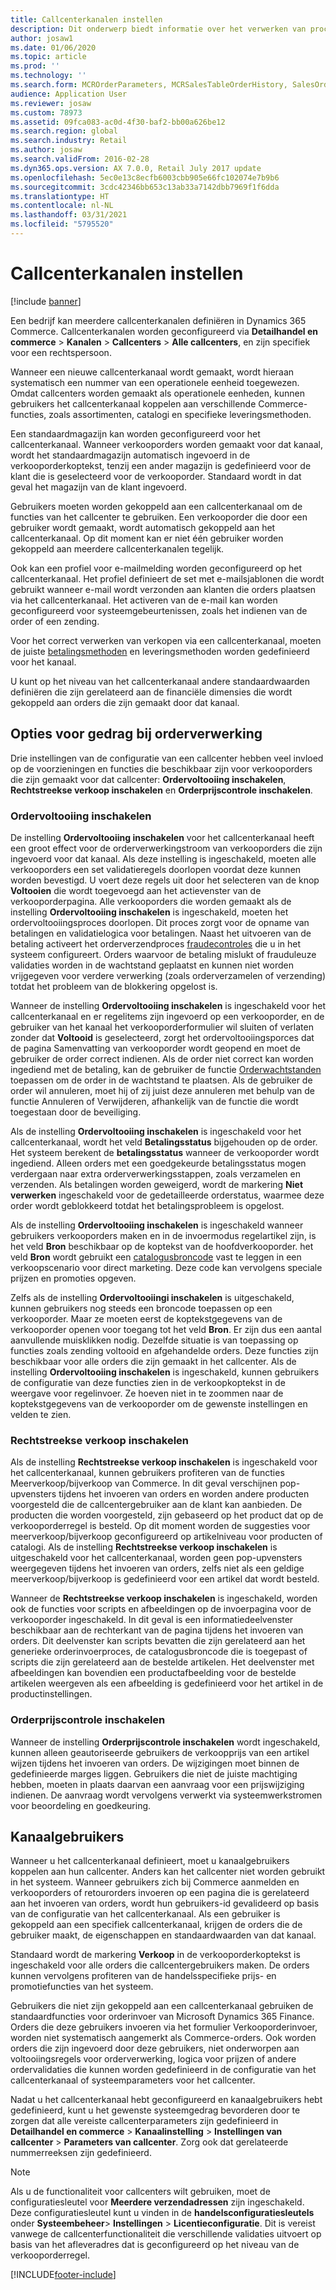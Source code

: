 ```yaml
---
title: Callcenterkanalen instellen
description: Dit onderwerp biedt informatie over het verwerken van procesorders voor callcenters met gebruik van Dynamics 365 Commerce.
author: josaw1
ms.date: 01/06/2020
ms.topic: article
ms.prod: ''
ms.technology: ''
ms.search.form: MCROrderParameters, MCRSalesTableOrderHistory, SalesOrderProcessingWorkspace
audience: Application User
ms.reviewer: josaw
ms.custom: 78973
ms.assetid: 09fca083-ac0d-4f30-baf2-bb00a626be12
ms.search.region: global
ms.search.industry: Retail
ms.author: josaw
ms.search.validFrom: 2016-02-28
ms.dyn365.ops.version: AX 7.0.0, Retail July 2017 update
ms.openlocfilehash: 5ec0e13c8ecfb6003cbb905e66fc102074e7b9b6
ms.sourcegitcommit: 3cdc42346bb653c13ab33a7142dbb7969f1f6dda
ms.translationtype: HT
ms.contentlocale: nl-NL
ms.lasthandoff: 03/31/2021
ms.locfileid: "5795520"
---
```

# <a name="set-up-call-center-channels"></a>Callcenterkanalen instellen

[!include [banner](includes/banner.md)]

Een bedrijf kan meerdere callcenterkanalen definiëren in Dynamics 365 Commerce. Callcenterkanalen worden geconfigureerd via **Detailhandel en commerce** \> **Kanalen** \> **Callcenters** \> **Alle callcenters**, en zijn specifiek voor een rechtspersoon.

Wanneer een nieuwe callcenterkanaal wordt gemaakt, wordt hieraan systematisch een nummer van een operationele eenheid toegewezen. Omdat callcenters worden gemaakt als operationele eenheden, kunnen gebruikers het callcenterkanaal koppelen aan verschillende Commerce-functies, zoals assortimenten, catalogi en specifieke leveringsmethoden.

Een standaardmagazijn kan worden geconfigureerd voor het callcenterkanaal. Wanneer verkooporders worden gemaakt voor dat kanaal, wordt het standaardmagazijn automatisch ingevoerd in de verkooporderkoptekst, tenzij een ander magazijn is gedefinieerd voor de klant die is geselecteerd voor de verkooporder. Standaard wordt in dat geval het magazijn van de klant ingevoerd.

Gebruikers moeten worden gekoppeld aan een callcenterkanaal om de functies van het callcenter te gebruiken. Een verkooporder die door een gebruiker wordt gemaakt, wordt automatisch gekoppeld aan het callcenterkanaal. Op dit moment kan er niet één gebruiker worden gekoppeld aan meerdere callcenterkanalen tegelijk.

Ook kan een profiel voor e-mailmelding worden geconfigureerd op het callcenterkanaal. Het profiel definieert de set met e-mailsjablonen die wordt gebruikt wanneer e-mail wordt verzonden aan klanten die orders plaatsen via het callcenterkanaal. Het activeren van de e-mail kan worden geconfigureerd voor systeemgebeurtenissen, zoals het indienen van de order of een zending.

Voor het correct verwerken van verkopen via een callcenterkanaal, moeten de juiste [betalingsmethoden](https://docs.microsoft.com/dynamics365/unified-operations/retail/work-with-payments) en leveringsmethoden worden gedefinieerd voor het kanaal.

U kunt op het niveau van het callcenterkanaal andere standaardwaarden definiëren die zijn gerelateerd aan de financiële dimensies die wordt gekoppeld aan orders die zijn gemaakt door dat kanaal.

## <a name="options-for-order-processing-behavior"></a>Opties voor gedrag bij orderverwerking

Drie instellingen van de configuratie van een callcenter hebben veel invloed op de voorzieningen en functies die beschikbaar zijn voor verkooporders die zijn gemaakt voor dat callcenter: **Ordervoltooiing inschakelen**, **Rechtstreekse verkoop inschakelen** en **Orderprijscontrole inschakelen**.

### <a name="enable-order-completion"></a>Ordervoltooiing inschakelen

De instelling **Ordervoltooiing inschakelen** voor het callcenterkanaal heeft een groot effect voor de orderverwerkingstroom van verkooporders die zijn ingevoerd voor dat kanaal. Als deze instelling is ingeschakeld, moeten alle verkooporders een set validatieregels doorlopen voordat deze kunnen worden bevestigd. U voert deze regels uit door het selecteren van de knop **Voltooien** die wordt toegevoegd aan het actievenster van de verkooporderpagina. Alle verkooporders die worden gemaakt als de instelling **Ordervoltooiing inschakelen** is ingeschakeld, moeten het ordervoltooiingsproces doorlopen. Dit proces zorgt voor de opname van betalingen en validatielogica voor betalingen. Naast het uitvoeren van de betaling activeert het orderverzendproces [fraudecontroles](https://docs.microsoft.com/dynamics365/unified-operations/retail/set-up-fraud-alerts) die u in het systeem configureert. Orders waarvoor de betaling mislukt of frauduleuze validaties worden in de wachtstand geplaatst en kunnen niet worden vrijgegeven voor verdere verwerking (zoals orderverzamelen of verzending) totdat het probleem van de blokkering opgelost is.

Wanneer de instelling **Ordervoltooiing inschakelen** is ingeschakeld voor het callcenterkanaal en er regelitems zijn ingevoerd op een verkooporder, en de gebruiker van het kanaal het verkooporderformulier wil sluiten of verlaten zonder dat **Voltooid** is geselecteerd, zorgt het ordervoltooiingsporces dat de pagina Samenvatting van verkooporder wordt geopend en moet de gebruiker de order correct indienen. Als de order niet correct kan worden ingediend met de betaling, kan de gebruiker de functie [Orderwachtstanden](https://docs.microsoft.com/dynamics365/unified-operations/retail/work-with-order-holds) toepassen om de order in de wachtstand te plaatsen. Als de gebruiker de order wil annuleren, moet hij of zij juist deze annuleren met behulp van de functie Annuleren of Verwijderen, afhankelijk van de functie die wordt toegestaan door de beveiliging.

Als de instelling **Ordervoltooiing inschakelen** is ingeschakeld voor het callcenterkanaal, wordt het veld **Betalingsstatus** bijgehouden op de order. Het systeem berekent de **betalingsstatus** wanneer de verkooporder wordt ingediend. Alleen orders met een goedgekeurde betalingsstatus mogen verdergaan naar extra orderverwerkingsstappen, zoals verzamelen en verzenden. Als betalingen worden geweigerd, wordt de markering **Niet verwerken** ingeschakeld voor de gedetailleerde orderstatus, waarmee deze order wordt geblokkeerd totdat het betalingsprobleem is opgelost.

Als de instelling **Ordervoltooiing inschakelen** is ingeschakeld wanneer gebruikers verkooporders maken en in de invoermodus regelartikel zijn, is het veld **Bron** beschikbaar op de koptekst van de hoofdverkooporder. het veld **Bron** wordt gebruikt een [catalogusbroncode](https://docs.microsoft.com/dynamics365/unified-operations/retail/call-center-catalogs) vast te leggen in een verkoopscenario voor direct marketing. Deze code kan vervolgens speciale prijzen en promoties opgeven.

Zelfs als de instelling **Ordervoltooiingi inschakelen** is uitgeschakeld, kunnen gebruikers nog steeds een broncode toepassen op een verkooporder. Maar ze moeten eerst de koptekstgegevens van de verkooporder openen voor toegang tot het veld **Bron**. Er zijn dus een aantal aanvullende muisklikken nodig. Dezelfde situatie is van toepassing op functies zoals zending voltooid en afgehandelde orders. Deze functies zijn beschikbaar voor alle orders die zijn gemaakt in het callcenter. Als de instelling **Ordervoltooiing inschakelen** is ingeschakeld, kunnen gebruikers de configuratie van deze functies zien in de verkoopkoptekst in de weergave voor regelinvoer. Ze hoeven niet in te zoommen naar de koptekstgegevens van de verkooporder om de gewenste instellingen en velden te zien.

### <a name="enable-direct-selling"></a>Rechtstreekse verkoop inschakelen

Als de instelling **Rechtstreekse verkoop inschakelen** is ingeschakeld voor het callcenterkanaal, kunnen gebruikers profiteren van de functies Meerverkoop/bijverkoop van Commerce. In dit geval verschijnen pop-upvensters tijdens het invoeren van orders en worden andere producten voorgesteld die de callcentergebruiker aan de klant kan aanbieden. De producten die worden voorgesteld, zijn gebaseerd op het product dat op de verkooporderregel is besteld. Op dit moment worden de suggesties voor meerverkoop/bijverkoop geconfigureerd op artikelniveau voor producten of catalogi. Als de instelling **Rechtstreekse verkoop inschakelen** is uitgeschakeld voor het callcenterkanaal, worden geen pop-upvensters weergegeven tijdens het invoeren van orders, zelfs niet als een geldige meerverkoop/bijverkoop is gedefinieerd voor een artikel dat wordt besteld.

Wanneer de **Rechtstreekse verkoop inschakelen** is ingeschakeld, worden ook de functies voor scripts en afbeeldingen op de invoerpagina voor de verkooporder ingeschakeld. In dit geval is een informatiedeelvenster beschikbaar aan de rechterkant van de pagina tijdens het invoeren van orders. Dit deelvenster kan scripts bevatten die zijn gerelateerd aan het generieke orderinvoerproces, de catalogusbroncode die is toegepast of scripts die zijn gerelateerd aan de bestelde artikelen. Het deelvenster met afbeeldingen kan bovendien een productafbeelding voor de bestelde artikelen weergeven als een afbeelding is gedefinieerd voor het artikel in de productinstellingen.

### <a name="enable-order-price-control"></a>Orderprijscontrole inschakelen

Wanneer de instelling **Orderprijscontrole inschakelen** wordt ingeschakeld, kunnen alleen geautoriseerde gebruikers de verkoopprijs van een artikel wijzen tijdens het invoeren van orders. De wijzigingen moet binnen de gedefinieerde marges liggen. Gebruikers die niet de juiste machtiging hebben, moeten in plaats daarvan een aanvraag voor een prijswijziging indienen. De aanvraag wordt vervolgens verwerkt via systeemwerkstromen voor beoordeling en goedkeuring.

## <a name="channel-users"></a>Kanaalgebruikers

Wanneer u het callcenterkanaal definieert, moet u kanaalgebruikers koppelen aan hun callcenter. Anders kan het callcenter niet worden gebruikt in het systeem. Wanneer gebruikers zich bij Commerce aanmelden en verkooporders of retourorders invoeren op een pagina die is gerelateerd aan het invoeren van orders, wordt hun gebruikers-id gevalideerd op basis van de configuratie van het callcenterkanaal. Als een gebruiker is gekoppeld aan een specifiek callcenterkanaal, krijgen de orders die de gebruiker maakt, de eigenschappen en standaardwaarden van dat kanaal.

Standaard wordt de markering **Verkoop** in de verkooporderkoptekst is ingeschakeld voor alle orders die callcentergebruikers maken. De orders kunnen vervolgens profiteren van de handelsspecifieke prijs- en promotiefuncties van het systeem.


Gebruikers die niet zijn gekoppeld aan een callcenterkanaal gebruiken de standaardfuncties voor orderinvoer van Microsoft Dynamics 365 Finance. Orders die deze gebruikers invoeren via het formulier Verkooporderinvoer, worden niet systematisch aangemerkt als Commerce-orders. Ook worden orders die zijn ingevoerd door deze gebruikers, niet onderworpen aan voltooiingsregels voor orderverwerking, logica voor prijzen of andere ordervalidaties die kunnen worden gedefinieerd in de configuratie van het callcenterkanaal of systeemparameters voor het callcenter.

Nadat u het callcenterkanaal hebt geconfigureerd en kanaalgebruikers hebt gedefinieerd, kunt u het gewenste systeemgedrag bevorderen door te zorgen dat alle vereiste callcenterparameters zijn gedefinieerd in **Detailhandel en commerce** \> **Kanaalinstelling** \> **Instellingen van callcenter** \> **Parameters van callcenter**. Zorg ook dat gerelateerde nummerreeksen zijn gedefinieerd.

> [!NOTE]
> Als u de functionaliteit voor callcenters wilt gebruiken, moet de configuratiesleutel voor **Meerdere verzendadressen** zijn ingeschakeld. Deze configuratiesleutel kunt u vinden in de **handelsconfiguratiesleutels** onder **Systeembeheer**\> **Instellingen** \> **Licentieconfiguratie**. Dit is vereist vanwege de callcenterfunctionaliteit die verschillende validaties uitvoert op basis van het afleveradres dat is geconfigureerd op het niveau van de verkooporderregel. 



[!INCLUDE[footer-include](../includes/footer-banner.md)]